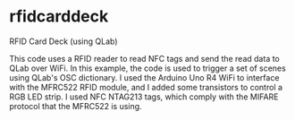 # rfidcarddeck
RFID Card Deck (using QLab)

This code uses a RFID reader to read NFC tags and send the read data to QLab over WiFi. In this example, the code is used to trigger a set of scenes using QLab's OSC dictionary.
I used the Arduino Uno R4 WiFi to interface with the MFRC522 RFID module, and I added some transistors to control a RGB LED strip.
I used NFC NTAG213 tags, which comply with the MIFARE protocol that the MFRC522 is using.
